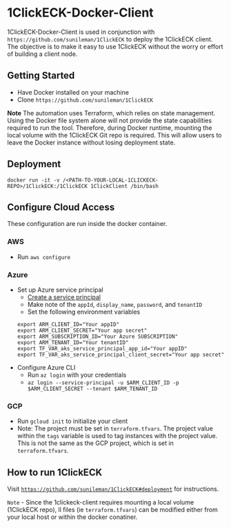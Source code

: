 # 1ClickECK-Docker-Client

1ClickECK-Docker-Client is used in conjunction with `https://github.com/sunileman/1ClickECK` to deploy the 1ClickECK client. The objective is to make it easy to use 1ClickECK without the worry or effort of building a client node.

## Getting Started
* Have Docker installed on your machine
* Clone `https://github.com/sunileman/1ClickECK`

**Note**
The automation uses Terraform, which relies on state management. Using the Docker file system alone will not provide the state capabilities required to run the tool. Therefore, during Docker runtime, mounting the local volume with the 1ClickECK Git repo is required. This will allow users to leave the Docker instance without losing deployment state.

## Deployment
`docker run -it -v /<PATH-TO-YOUR-LOCAL-1CLICKECK-REPO>/1ClickECK:/1ClickECK 1ClickClient /bin/bash`

## Configure Cloud Access
These configuration are run inside the docker container.

### AWS
* Run `aws configure`

### Azure
* Set up Azure service principal
    * [Create a service principal](https://learn.microsoft.com/en-us/azure/developer/terraform/authenticate-to-azure?tabs=bash#create-a-service-principal)
    * Make note of the `appId`, `display_name`, `password`, and `tenantID`
    * Set the following environment variables
    ```
    export ARM_CLIENT_ID="Your appID"
    export ARM_CLIENT_SECRET="Your app secret"
    export ARM_SUBSCRIPTION_ID="Your Azure SUBSCRIPTION"
    export ARM_TENANT_ID="Your tenantID"
    export TF_VAR_aks_service_principal_app_id="Your appID"
    export TF_VAR_aks_service_principal_client_secret="Your app secret"
    ```
* Configure Azure CLI
    * Run `az login` with your credentials
    * `az login --service-principal -u $ARM_CLIENT_ID -p $ARM_CLIENT_SECRET --tenant $ARM_TENANT_ID`

### GCP
* Run `gcloud init` to initialize your client
* Note: The project must be set in `terraform.tfvars`. The project value within the `tags` variable is used to tag instances with the project value. This is not the same as the GCP project, which is set in `terraform.tfvars`.

## How to run 1ClickECK
Visit [`https://github.com/sunileman/1ClickECK#deployment`](https://github.com/sunileman/1ClickECK#deployment) for instructions.

`Note` -  Since the 1clickeck-client requires mounting a local volume (1ClickECK repo), ll files (ie `terraform.tfvars`) can be modified either from your local host or within the docker conatiner.
